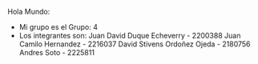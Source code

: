 Hola Mundo:

- Mi grupo es el Grupo: 4
- Los integrantes son:
Juan David Duque Echeverry - 2200388
Juan Camilo Hernandez - 2216037
David Stivens Ordoñez Ojeda - 2180756
Andres Soto - 2225811
